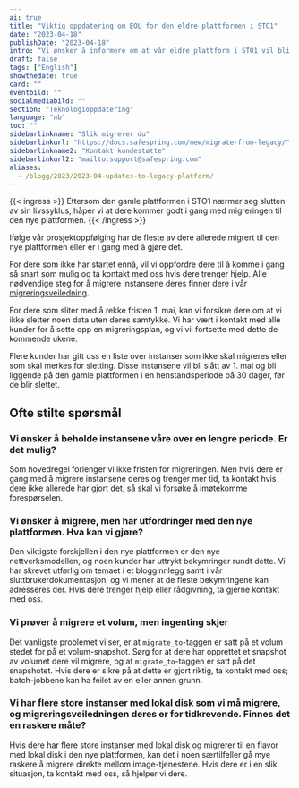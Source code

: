 ```yaml
---
ai: true
title: "Viktig oppdatering om EOL for den eldre plattformen i STO1"
date: "2023-04-18"
publishDate: "2023-04-18"
intro: "Vi ønsker å informere om at vår eldre plattform i STO1 vil bli lagt ned 1. mai 2023."
draft: false
tags: ["English"]
showthedate: true
card: ""
eventbild: ""
socialmediabild: ""
section: "Teknologioppdatering"
language: "nb"
toc: ""
sidebarlinkname: "Slik migrerer du"
sidebarlinkurl: "https://docs.safespring.com/new/migrate-from-legacy/"
sidebarlinkname2: "Kontakt kundestøtte"
sidebarlinkurl2: "mailto:support@safespring.com"
aliases:
  - /blogg/2023/2023-04-updates-to-legacy-platform/
---
```

{{< ingress >}}
Ettersom den gamle plattformen i STO1 nærmer seg slutten av sin livssyklus, håper vi at dere kommer godt i gang med migreringen til den nye plattformen.
{{< /ingress >}}

Ifølge vår prosjektoppfølging har de fleste av dere allerede migrert til den nye plattformen eller er i gang med å gjøre det.

For dere som ikke har startet ennå, vil vi oppfordre dere til å komme i gang så snart som mulig og ta kontakt med oss hvis dere trenger hjelp. Alle nødvendige steg for å migrere instansene deres finner dere i vår [migreringsveiledning](https://docs.safespring.com/new/migrate-from-legacy/).

For dere som sliter med å rekke fristen 1. mai, kan vi forsikre dere om at vi ikke sletter noen data uten deres samtykke. Vi har vært i kontakt med alle kunder for å sette opp en migreringsplan, og vi vil fortsette med dette de kommende ukene.

Flere kunder har gitt oss en liste over instanser som ikke skal migreres eller som skal merkes for sletting. Disse instansene vil bli slått av 1. mai og bli liggende på den gamle plattformen i en henstandsperiode på 30 dager, før de blir slettet.

## Ofte stilte spørsmål

### Vi ønsker å beholde instansene våre over en lengre periode. Er det mulig?

Som hovedregel forlenger vi ikke fristen for migreringen. Men hvis dere er i gang med å migrere instansene deres og trenger mer tid, ta kontakt hvis dere ikke allerede har gjort det, så skal vi forsøke å imøtekomme forespørselen.

### Vi ønsker å migrere, men har utfordringer med den nye plattformen. Hva kan vi gjøre?

Den viktigste forskjellen i den nye plattformen er den nye nettverksmodellen, og noen kunder har uttrykt bekymringer rundt dette. Vi har skrevet utførlig om temaet i et blogginnlegg samt i vår sluttbrukerdokumentasjon, og vi mener at de fleste bekymringene kan adresseres der. Hvis dere trenger hjelp eller rådgivning, ta gjerne kontakt med oss.

### Vi prøver å migrere et volum, men ingenting skjer

Det vanligste problemet vi ser, er at `migrate_to`-taggen er satt på et volum i stedet for på et volum-snapshot. Sørg for at dere har opprettet et snapshot av volumet dere vil migrere, og at `migrate_to`-taggen er satt på det snapshotet. Hvis dere er sikre på at dette er gjort riktig, ta kontakt med oss; batch-jobbene kan ha feilet av en eller annen grunn.

### Vi har flere store instanser med lokal disk som vi må migrere, og migreringsveiledningen deres er for tidkrevende. Finnes det en raskere måte?

Hvis dere har flere store instanser med lokal disk og migrerer til en flavor med lokal disk i den nye plattformen, kan det i noen særtilfeller gå mye raskere å migrere direkte mellom image-tjenestene. Hvis dere er i en slik situasjon, ta kontakt med oss, så hjelper vi dere.